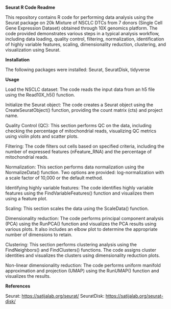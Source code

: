 **Seurat R Code Readme**

This repository contains R code for performing data analysis using the Seurat package on 20k Mixture of NSCLC DTCs from 7 donors (Single Cell Gene Expression Dataset) obtained through 10X genomics platform. The code provided demonstrates various steps in a typical analysis workflow, including data loading, quality control, filtering, normalization, identification of highly variable features, scaling, dimensionality reduction, clustering, and visualization using Seurat.

**Installation**

The following packages were installed:
Seurat,
SeuratDisk,
tidyverse


**Usage**

Load the NSCLC dataset: The code reads the input data from an h5 file using the Read10X_h5() function. 

Initialize the Seurat object: The code creates a Seurat object using the CreateSeuratObject() function, providing the count matrix (cts) and project name. 

Quality Control (QC): This section performs QC on the data, including checking the percentage of mitochondrial reads, visualizing QC metrics using violin plots and scatter plots.

Filtering: The code filters out cells based on specified criteria, including the number of expressed features (nFeature_RNA) and the percentage of mitochondrial reads.

Normalization: This section performs data normalization using the NormalizeData() function. Two options are provided: log-normalization with a scale factor of 10,000 or the default method.

Identifying highly variable features: The code identifies highly variable features using the FindVariableFeatures() function and visualizes them using a feature plot.

Scaling: This section scales the data using the ScaleData() function.

Dimensionality reduction: The code performs principal component analysis (PCA) using the RunPCA() function and visualizes the PCA results using various plots. It also includes an elbow plot to determine the appropriate number of dimensions to retain.

Clustering: This section performs clustering analysis using the FindNeighbors() and FindClusters() functions. The code assigns cluster identities and visualizes the clusters using dimensionality reduction plots.

Non-linear dimensionality reduction: The code performs uniform manifold approximation and projection (UMAP) using the RunUMAP() function and visualizes the results.


**References**

Seurat: https://satijalab.org/seurat/
SeuratDisk: https://satijalab.org/seurat-disk/
